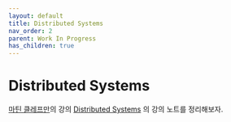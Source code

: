 ```yaml
---
layout: default
title: Distributed Systems
nav_order: 2
parent: Work In Progress
has_children: true
---
```


# Distributed Systems
 [마틴 클레프만](https://martin.kleppmann.com/)의 강의 [Distributed
 Systems](https://www.youtube.com/watch?v=UEAMfLPZZhE&list=PLeKd45zvjcDFUEv_ohr_HdUFe97RItdiB)
 의 강의 노트를 정리해보자.
